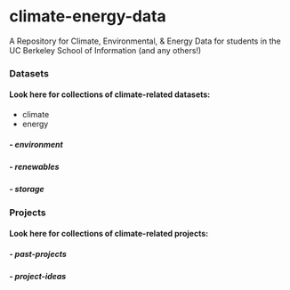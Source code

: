 # climate-energy-data
A Repository for  Climate, Environmental, &amp; Energy Data for students in the UC Berkeley School of Information (and any others!)

### Datasets
#### Look here for collections of climate-related datasets:
 - climate
 - energy
##### -  environment
##### - renewables
##### - storage

### Projects
#### Look here for collections of climate-related projects:
##### - past-projects
##### - project-ideas




